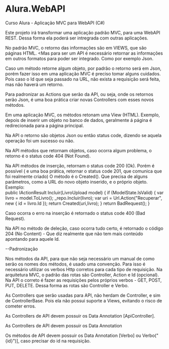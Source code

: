 # Alura.WebAPI
Curso Alura - Aplicação MVC para WebAPI (C#)

Este projeto irá transformar uma aplicação padrão MVC, para uma WebAPI REST. Dessa forma ela poderá ser intregrada com outras aplicações.

No padrão MVC, o retorno das informações são em VIEWS, que são páginas HTML. <Mas para ser um API é necessário retornar as informações em outros formatos para poder ser integrado.
Como por exemplo Json.

Caso um método retorne algum objeto, por padrão o retorno será em Json, porém fazer isso em uma aplicação MVC é preciso tomar alguns cuidados. Pois caso o Id que seja passado na URL, não exista a requisição será feita, mas não haverá um retorno.

Para padronizar as Actions que serão da API, ou seja, onde os retornos serão Json, é uma boa prática criar novas Controllers com esses novos métodos.

Em uma aplicação MVC, os métodos retonam uma View (HTML). Exemplo, depois de inserir um objeto no banco de dados, geralmente á página é redirecionada para a página principal.

Na API o retorno são objetos Json ou então status code, dizendo se aquela operação foi um sucesso ou não.

Na API métodos que retornam objetos, caso ocorra algum problema, o retorno é o status code 404 (Not Found).

Na API métodos de inserção, retornam o status code 200 (Ok). Porém é possível ( e uma boa prática, retornar o status code 201, que comunica que foi realmente criado)
O método é o Created(). Que precisa de alguns parâmetros, como a URL do novo objeto inserido, e o próprio objeto.
  Exemplo:  
  public IActionResult Incluir(LivroUpload model)
  {
      if (ModelState.IsValid)
      {
          var livro = model.ToLivro();
          _repo.Incluir(livro);
          var uri = Url.Action("Recuperar", new { id = livro.Id });
          return Created(uri,livro);
      }
      return BadRequest();
  }

Caso ocorra o erro na inserção é retornado o status code 400 (Bad Request).

Na API no método de deleção, caso ocorra tudo certo, é retornado o código 204 (No Content) - Que diz realmente que não tem mais conteúdo apontando para aquele Id.

--Padronização

Nos métodos da API, para que não seja necessário um manual de como serão os nomes dos métodos, é usado uma convenção. Para isso é necessário utilizar os verbos Http corretos para cada tipo de requisição. Na arquitetura MVC, o padrão das rotas são Controller, Action e Id (opcional). Na API o correto é fazer as requisições pelos próprios verbos - GET, POST, PUT, DELETE. Dessa forma as rotas são Controller e Verbo.

As Controllers que serão usadas para API, não herdam de Controller, e sim de ControllerBase. Pois ela não possui suporte a Views, evitando o risco de cometer erros.

As Controllers de API devem possuir os Data Annotation [ApiController].

As Controllers de API devem possuir os Data Annotation  

Os métodos de API devem possuir os Data Annotation [Verbo] ou Verbo("{id}")], caso precisar do id na requisição.







